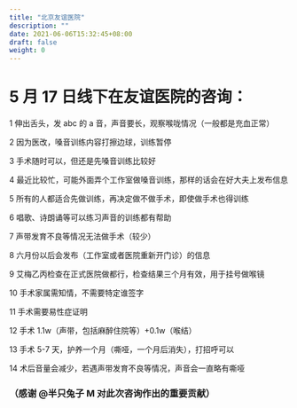```yaml
---
title: "北京友谊医院"
description: ""
date: 2021-06-06T15:32:45+08:00
draft: false
weight: 0
---
```

# 5 月 17 日线下在友谊医院的咨询：

1 伸出舌头，发 abc 的 a 音，声音要长，观察喉咙情况（一般都是充血正常）

2 因为医改，嗓音训练内容打擦边球，训练暂停

3 手术随时可以，但还是先嗓音训练比较好

4 最近比较忙，可能外面弄个工作室做嗓音训练，那样的话会在好大夫上发布信息

5 所有的人都适合先做训练，再决定做不做手术，即使做手术也得训练

6 唱歌、诗朗诵等可以练习声音的训练都有帮助

7 声带发育不良等情况无法做手术（较少）

8 六月份以后会发布（工作室或者医院重新开门诊）的信息

9 艾梅乙丙检查在正式医院做都行，检查结果三个月有效，用于挂号做喉镜

10 手术家属需知情，不需要特定谁签字

11 手术需要易性症证明

12 手术 1.1w（声带，包括麻醉住院等）+0.1w（喉结）

13 手术 5-7 天，护养一个月（嘶哑，一个月后消失），打招呼可以

14 术后音量会减少，若遇声带发育不良等情况，声音会一直略有嘶哑

### （感谢 @半只兔子 M 对此次咨询作出的重要贡献）